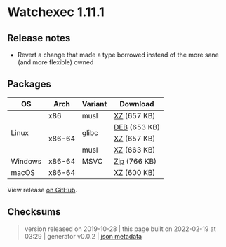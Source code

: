 # Watchexec 1.11.1

## Release notes

<ul>
<li>Revert a change that made a type borrowed instead of the more sane (and more flexible) owned</li>
</ul>

## Packages

<table class="downloads">
<thead>
<tr>
<th>OS</th>
<th>Arch</th>
<th>Variant</th>
<th>Download</th>

</tr>
</thead>
<tbody>
<tr>
						<td rowspan="4">Linux</td>
						
<td rowspan="1">x86</td>
            
						
<td rowspan="1">musl</td>
            
<td><a class="download" href="https://github.com/watchexec/watchexec/releases/download/1.11.1/watchexec-1.11.1-i686-unknown-linux-musl.tar.xz">XZ</a> (657 KB)</td>
						
</tr>
					
<tr>
						
						
<td rowspan="3">x86-64</td>
            
						
<td rowspan="2">glibc</td>
            
<td><a class="download" href="https://github.com/watchexec/watchexec/releases/download/1.11.1/watchexec-1.11.1-x86_64-unknown-linux-gnu.deb">DEB</a> (653 KB)</td>
						
</tr>
					
<tr>
						
						
						
<td><a class="download" href="https://github.com/watchexec/watchexec/releases/download/1.11.1/watchexec-1.11.1-x86_64-unknown-linux-gnu.tar.xz">XZ</a> (657 KB)</td>
						
</tr>
					
<tr>
						
						
						
<td rowspan="1">musl</td>
            
<td><a class="download" href="https://github.com/watchexec/watchexec/releases/download/1.11.1/watchexec-1.11.1-x86_64-unknown-linux-musl.tar.xz">XZ</a> (663 KB)</td>
						
</tr>
					
<tr>
						<td rowspan="1">Windows</td>
						
<td rowspan="1">x86-64</td>
            
						
<td rowspan="1">MSVC</td>
            
<td><a class="download" href="https://github.com/watchexec/watchexec/releases/download/1.11.1/watchexec-1.11.1-x86_64-pc-windows-msvc.zip">Zip</a> (766 KB)</td>
						
</tr>
					
<tr>
						<td rowspan="1">macOS</td>
						
<td rowspan="1">x86-64</td>
            
						
<td rowspan="1"></td>
            
<td><a class="download" href="https://github.com/watchexec/watchexec/releases/download/1.11.1/watchexec-1.11.1-x86_64-apple-darwin.tar.xz">XZ</a> (600 KB)</td>
						
</tr>
					</tbody>
</table>


View release [on GitHub](https://github.com/watchexec/watchexec/releases/1.11.1).

## Checksums





>	 version released on 2019-10-28
>	|
>	this page built on 2022-02-19 at 03:29
>	| generator v0.0.2
>	| [json metadata](meta.json)

